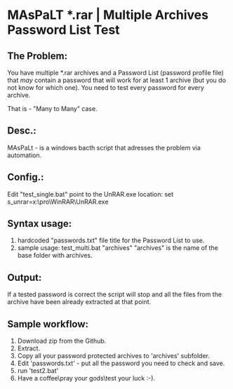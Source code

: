 # MAsPaLT *.rar | Multiple Archives Password List Test

The Problem: 
-----------------------------------------------------------------------
You have multiple *.rar archives and a Password List (password profile file) that _may_ contain a password that will work for at least 1 archive (but you do not know for which one). You need to test every password for every archive.

That is - "Many to Many" case.

Desc.: 
-----------------------------------------------------------------------
MAsPaLt - is a windows bacth script that adresses the problem via automation.

Config.:
-----------------------------------------------------------------------
Edit "test_single.bat" point to the UnRAR.exe location:
set s_unrar=x:\pro\WinRAR\UnRAR.exe

Syntax usage:
-----------------------------------------------------------------------
1. hardcoded "passwords.txt" file title for the Password List to use.
2. sample usage:
test_multi.bat "archives" 
"archives" is the name of the base folder with archives.

Output:
-----------------------------------------------------------------------
If a tested password is correct the script will stop and all the files from the archive have been already extracted at that point.

Sample workflow:
-----------------------------------------------------------------------
1. Download zip from the Github.
2. Extract.
3. Copy all your password protected archives to 'archives' subfolder.
4. Edit 'passwords.txt' - put all the password you need to check and save.
5. run 'test2.bat'
6. Have a coffee\pray your gods\test your luck :-).
